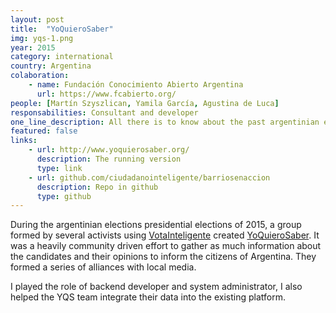```yaml
---
layout: post
title:  "YoQuieroSaber"
img: yqs-1.png
year: 2015
category: international
country: Argentina
colaboration: 
    - name: Fundación Conocimiento Abierto Argentina
      url: https://www.fcabierto.org/
people: [Martín Szyszlican, Yamila García, Agustina de Luca]
responsabilities: Consultant and developer
one_line_description: All there is to know about the past argentinian elections.
featured: false
links: 
    - url: http://www.yoquierosaber.org/
      description: The running version
      type: link
    - url: github.com/ciudadanointeligente/barriosenaccion
      description: Repo in github
      type: github
---
```

During the argentinian elections presidential elections of 2015, a group formed by several activists using [VotaInteligente](/votainteligente/) created [YoQuieroSaber](http://www.yoquierosaber.org/). It was a heavily community driven effort to gather as much information about the candidates and their opinions to inform the citizens of Argentina. They formed a series of alliances with local media.

I played the role of backend developer and system administrator, I also helped the YQS team integrate their data into the existing platform.